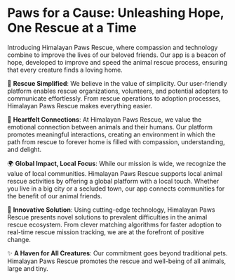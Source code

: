 # Paws for a Cause: Unleashing Hope, One Rescue at a Time

Introducing Himalayan Paws Rescue, where compassion and technology combine to improve the lives of our beloved friends. Our app is a beacon of hope, developed to improve and speed the animal rescue process, ensuring that every creature finds a loving home.

🐾 **Rescue Simplified**: We believe in the value of simplicity. Our user-friendly platform enables rescue organizations, volunteers, and potential adopters to communicate effortlessly. From rescue operations to adoption processes, Himalayan Paws Rescue makes everything easier.

💙 **Heartfelt Connections**: At Himalayan Paws Rescue, we value the emotional connection between animals and their humans. Our platform promotes meaningful interactions, creating an environment in which the path from rescue to forever home is filled with compassion, understanding, and delight.

🌍 **Global Impact, Local Focus**: While our mission is wide, we recognize the value of local communities. Himalayan Paws Rescue supports local animal rescue activities by offering a global platform with a local touch. Whether you live in a big city or a secluded town, our app connects communities for the benefit of our animal friends.

🚀 **Innovative Solution**: Using cutting-edge technology, Himalayan Paws Rescue presents novel solutions to prevalent difficulties in the animal rescue ecosystem. From clever matching algorithms for faster adoption to real-time rescue mission tracking, we are at the forefront of positive change.

✨ **A Haven for All Creatures**: Our commitment goes beyond traditional pets. Himalayan Paws Rescue promotes the rescue and well-being of all animals, large and tiny.
